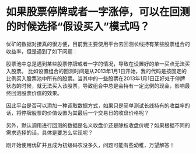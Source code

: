 # 如果股票停牌或者一字涨停，可以在回测的时候选择“假设买入”模式吗？

优矿的数据对接真的很方便，目前我主要使用平台去回测长线持有某些股票组合的收益率，但是遇到了如下问题：

股票池中总是遇到某些股票停牌或者一字的情况，导致在设置好的单一买点无法买入股票。
比如设置组合的回测时间是从2013年1月1日开始，我的代码是按固定的比例买入股票池中所有的股票。当其中的一些股票在2013年1月1日正好处于停牌状态的时候，就无法买入该股票，导致组合中总是会持有一定比例的现金，影响最终回测股票价值的效果。

因此平台是否可以添加一种调取数据方式，如果只是简单测试长线持有的收益率的话，将停牌股票的价值设置为其最后一个交易日的收盘价格呢？

另外，默认调用进行回测的数据是名义收盘价还是除权收盘价呢？如果根据不同的需求选择的话，具体是要怎么实现呢？

刚开始使用优矿并且成为初级码农没多久，问题可能有些幼稚，万望解答！